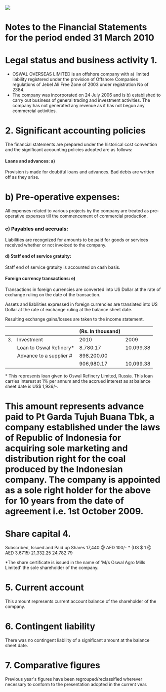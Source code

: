 ![](_page_0_Picture_0.jpeg)

# Notes to the Financial Statements for the period ended 31 March 2010

# Legal status and business activity 1.

- OSWAL OVERSEAS LIMITED is an offshore company with a) limited liability registered under the provision of Offshore Companies regulations of Jebel Ali Free Zone of 2003 under registration No of 2384.
- The company was incorporated on 24 July 2006 and is b) established to carry out business of general trading and investment activities. The company has not generated any revenue as it has not begun any commercial activities.

# 2. Significant accounting policies

The financial statements are prepared under the historical cost convention and the significant accounting policies adopted are as follows:

#### Loans and advances: a)

Provision is made for doubtful loans and advances. Bad debts are written off as they arise.

# b) **Pre-operative expenses:**

All expenses related to various projects by the company are treated as pre-operative expenses till the commencement of commercial production.

### c) Payables and accruals:

Liabilities are recognized for amounts to be paid for goods or services received whether or not invoiced to the company.

#### d) Staff end of service gratuity:

Staff end of service gratuity is accounted on cash basis.

#### Foreign currency transactions: e)

Transactions in foreign currencies are converted into US Dollar at the rate of exchange ruling on the date of the transaction.

Assets and liabilities expressed in foreign currencies are translated into US Dollar at the rate of exchange ruling at the balance sheet date.

Resulting exchange gains/losses are taken to the income statement.

|    |                         | (Rs. In thousand) |           |
|----|-------------------------|-------------------|-----------|
| 3. | Investment              | 2010              | 2009      |
|    | Loan to Oswal Refinery* | 8.780.17          | 10.099.38 |
|    | Advance to a supplier # | 898.200.00        |           |
|    |                         | 906,980.17        | 10,099.38 |

\* This represents loan given to Oswal Refinery Limited, Russia. This loan carries interest at 1% per annum and the accrued interest as at balance sheet date is US\$ 1,936/-.

# This amount represents advance paid to Pt Garda Tujuh Buana Tbk, a company established under the laws of Republic of Indonesia for acquiring sole marketing and distribution right for the coal produced by the Indonesian company. The company is appointed as a sole right holder for the above for 10 years from the date of agreement i.e. 1st October 2009.

# Share capital 4.

Subscribed, Issued and Paid up Shares 17,440 @ AED 100/- \* (US \$ 1 @ AED 3.6715) 21,332.25 24,782.79

\*The share certificate is issued in the name of 'M/s Oswal Agro Mills Limited' the sole shareholder of the company.

# 5. **Current account**

This amount represents current account balance of the shareholder of the company.

# 6. **Contingent liability**

There was no contingent liability of a significant amount at the balance sheet date.

# 7. **Comparative figures**

Previous year's figures have been regrouped/reclassified wherever necessary to conform to the presentation adopted in the current vear.